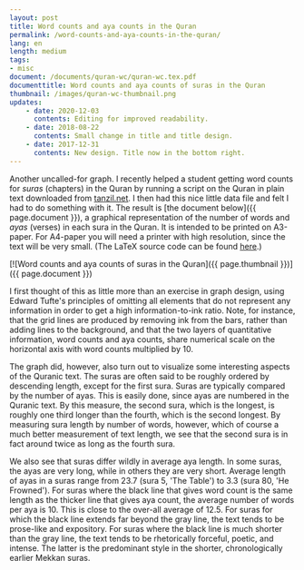 ```yaml
---
layout: post
title: Word counts and aya counts in the Quran
permalink: /word-counts-and-aya-counts-in-the-quran/
lang: en
length: medium
tags:
- misc
document: /documents/quran-wc/quran-wc.tex.pdf
documenttitle: Word counts and aya counts of suras in the Quran
thumbnail: /images/quran-wc-thumbnail.png
updates:
    - date: 2020-12-03
      contents: Editing for improved readability.
    - date: 2018-08-22
      contents: Small change in title and title design.
    - date: 2017-12-31
      contents: New design. Title now in the bottom right.
---
```


Another uncalled-for graph. I recently helped a student getting word counts for *suras* (chapters) in the Quran by running a script on the Quran in plain text downloaded from [tanzil.net](http://tanzil.net). I then had this nice little data file and felt I had to do something with it. The result is [the document below]({{ page.document }}), a graphical representation of the number of words and *ayas* (verses) in each sura in the Quran. It is intended to be printed on A3-paper. For A4-paper you will need a printer with high resolution, since the text will be very small. (The LaTeX source code can be found [here](/documents/quran-wc/quran-wc.tex).)

[![Word counts and aya counts of suras in the Quran]({{ page.thumbnail }})]({{ page.document }})

I first thought of this as little more than an exercise in graph design, using Edward Tufte's principles of omitting all elements that do not represent any information in order to get a high information-to-ink ratio. Note, for instance, that the grid lines are produced by removing ink from the bars, rather than adding lines to the background, and that the two layers of quantitative information, word counts and aya counts, share numerical scale on the horizontal axis with word counts multiplied by&nbsp;10.

The graph did, however, also turn out to visualize some interesting aspects of the Quranic text. The suras are often said to be roughly ordered by descending length, except for the first sura. Suras are typically compared by the number of ayas. This is easily done, since ayas are numbered in the Quranic text. By this measure, the second sura, which is the longest, is roughly one third longer than the fourth, which is the second longest. By measuring sura length by number of words, however, which of course a much better measurement of text length, we see that the second sura is in fact around twice as long as the fourth sura.

We also see that suras differ wildly in average aya length. In some suras, the ayas are very long, while in others they are very short. Average length of ayas in a suras range from 23.7 (sura&nbsp;5, 'The Table') to&nbsp;3.3 (sura&nbsp;80, 'He Frowned'). For suras where the black line that gives word count is the same length as the thicker line that gives aya count, the average number of words per aya is&nbsp;10. This is close to the over-all average of&nbsp;12.5. For suras for which the black line extends far beyond the gray line, the text tends to be prose-like and expository. For suras where the black line is much shorter than the gray line, the text tends to be rhetorically forceful, poetic, and intense. The latter is the predominant style in the shorter, chronologically earlier Mekkan suras.
